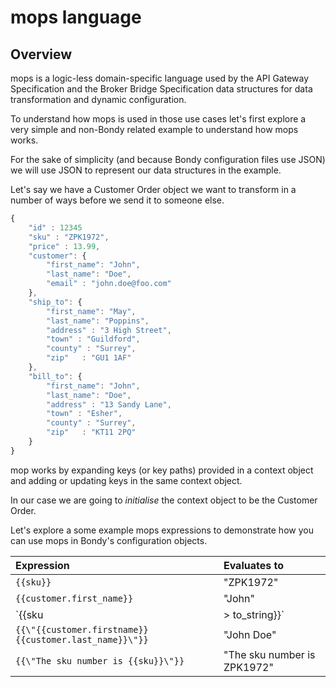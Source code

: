 # mops language

## Overview

mops is a logic-less domain-specific language used by the API Gateway Specification and the Broker Bridge Specification data structures for data transformation and dynamic configuration.

To understand how mops is used in those use cases let's first explore a very simple and non-Bondy related example to understand how mops works.

For the sake of simplicity \(and because Bondy configuration files use JSON\) we will use JSON to represent our data structures in the example.

Let's say we have a Customer Order object we want to transform in a number of ways before we send it to someone else.

```javascript
{
    "id" : 12345
    "sku" : "ZPK1972",
    "price" : 13.99,
    "customer": {
        "first_name": "John",
        "last_name": "Doe",
        "email" : "john.doe@foo.com"
    },
    "ship_to": {
        "first_name": "May",
        "last_name": "Poppins",
        "address" : "3 High Street",
        "town" : "Guildford",
        "county" : "Surrey",
        "zip"   : "GU1 1AF"
    },
    "bill_to": {
        "first_name": "John",
        "last_name": "Doe",
        "address" : "13 Sandy Lane",
        "town" : "Esher",
        "county" : "Surrey",
        "zip"   : "KT11 2PQ"
    }
}
```

mop works by expanding keys \(or key paths\) provided in a context object and adding or updating keys in the same context object. 

In our case we are going to _initialise_ the context object to be the Customer Order.

Let's explore a some example mops expressions to demonstrate how you can use mops in Bondy's configuration objects.

| Expression | Evaluates to |
| :--- | :--- |
| `{{sku}}` | "ZPK1972" |
| `{{customer.first_name}}` | "John" |
| `{{sku |> to_string}}` | "13.99" |
| `{{\"{{customer.firstname}} {{customer.last_name}}\"}}` | "John Doe" |
| `{{\"The sku number is {{sku}}\"}}` | "The sku number is ZPK1972" |



